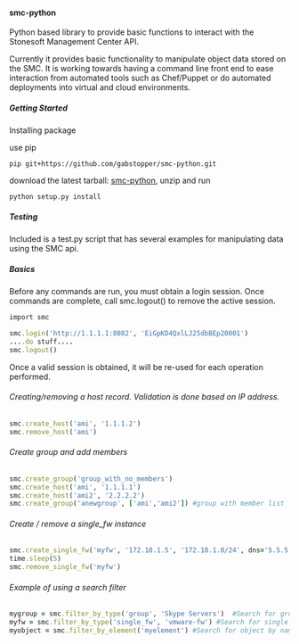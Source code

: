 #### smc-python

Python based library to provide basic functions to interact with the Stonesoft Management Center API.

Currently it provides basic functionality to manipulate object data stored on the SMC. It is working towards having a command line
front end to ease interaction from automated tools such as Chef/Puppet or do automated deployments into virtual and cloud environments.

##### Getting Started

Installing package

use pip

`pip git+https://github.com/gabstopper/smc-python.git`

download the latest tarball: [smc-python](https://github.com/gabstopper/smc-python/archive/master.zip), unzip and run

`python setup.py install`

##### Testing

Included is a test.py script that has several examples for manipulating data using the SMC api.

##### Basics

Before any commands are run, you must obtain a login session. Once commands are complete, call smc.logout() to remove the active session.

```ruby
import smc

smc.login('http://1.1.1.1:8082', 'EiGpKD4QxlLJ25dbBEp20001')
....do stuff....
smc.logout()
```

Once a valid session is obtained, it will be re-used for each operation performed. 

###### Creating/removing a host record. Validation is done based on IP address.
```ruby
smc.create_host('ami', '1.1.1.2')
smc.remove_host('ami')
```

###### Create group and add members
```ruby
smc.create_group('group_with_no_members')
smc.create_host('ami', '1.1.1.1')
smc.create_host('ami2', '2.2.2.2')
smc.create_group('anewgroup', ['ami','ami2']) #group with member list
```

###### Create / remove a single_fw instance
```ruby
smc.create_single_fw('myfw', '172.18.1.5', '172.18.1.0/24', dns='5.5.5.5', fw_license=True)
time.sleep(5)
smc.remove_single_fw('myfw')
```

###### Example of using a search filter 
```ruby
mygroup = smc.filter_by_type('group', 'Skype Servers')  #Search for group named (Skype Servers)
myfw = smc.filter_by_type('single_fw', 'vmware-fw') #Search for single fw named 'vmware-fw'
myobject = smc.filter_by_element('myelement') #Search for object by name ignoring object type
```

